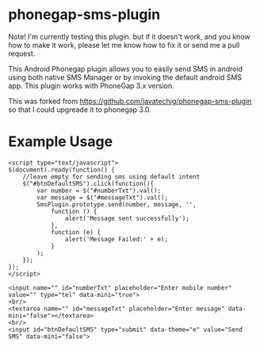 phonegap-sms-plugin
=====================

Note! I'm currently testing this plugin. but if it doesn't work, and you know how to make it work, please let me know how to fix it or send me a pull request.

This Android Phonegap plugin allows you to easily send SMS in android using both native SMS Manager or by invoking the default android SMS app. This plugin works with PhoneGap 3.x version.

This was forked from https://github.com/javatechig/phonegap-sms-plugin so that I could upgreade it to phonegap 3.0.

Example Usage
=================

	<script type="text/javascript">
	$(document).ready(function() {
		//leave empty for sending sms using default intent
		$("#btnDefaultSMS").click(function(){
			var number = $("#numberTxt").val();
			var message = $("#messageTxt").val();
			SmsPlugin.prototype.send(number, message, '',
				function () { 
					alert('Message sent successfully');
				},
				function (e) {
					alert('Message Failed:' + e);
				}
			);
		});
	});
	</script>

	<input name="" id="numberTxt" placeholder="Enter mobile number" value="" type="tel" data-mini="true">
	<br/>
	<textarea name="" id="messageTxt" placeholder="Enter message" data-mini="false"></textarea>
	<br/>
	<input id="btnDefaultSMS" type="submit" data-theme="e" value="Send SMS" data-mini="false">